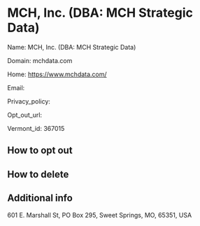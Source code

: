 
# MCH, Inc. (DBA: MCH Strategic Data)

Name: MCH, Inc. (DBA: MCH Strategic Data)

Domain: mchdata.com

Home: https://www.mchdata.com/

Email: 

Privacy_policy: 

Opt_out_url: 

Vermont_id: 367015



## How to opt out



## How to delete



## Additional info



601 E. Marshall St, PO Box 295, Sweet Springs, MO, 65351, USA

